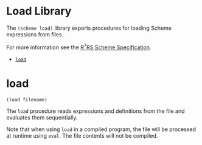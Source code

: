 # Load Library

The `(scheme load)` library exports procedures for loading Scheme expressions from files.

For more information see the [R<sup>7</sup>RS Scheme Specification](../../r7rs.pdf).

- [`load`](#load)

# load

    (load filename)

The `load` procedure reads expressions and definitions from the file and evaluates them sequentially.

Note that when using `load` in a compiled program, the file will be processed at runtime using `eval`. The file contents will not be compiled.
